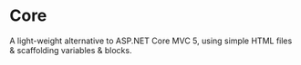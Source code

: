 # Core
A light-weight alternative to ASP.NET Core MVC 5, using simple HTML files &amp; scaffolding variables &amp; blocks.
